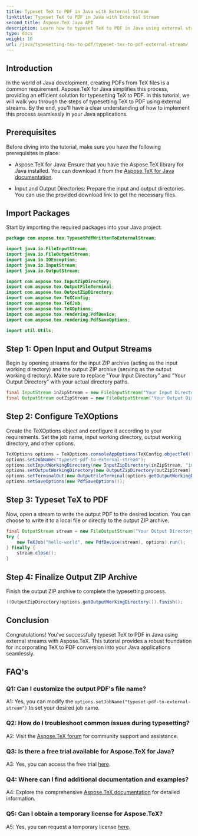 ```yaml
---
title: Typeset TeX to PDF in Java with External Stream
linktitle: Typeset TeX to PDF in Java with External Stream
second_title: Aspose.TeX Java API
description: Learn how to typeset TeX to PDF in Java using external streams with Aspose.TeX. Follow our step-by-step guide for seamless integration.
type: docs
weight: 10
url: /java/typesetting-tex-to-pdf/typeset-tex-to-pdf-external-stream/
---
```

## Introduction

In the world of Java development, creating PDFs from TeX files is a common requirement. Aspose.TeX for Java simplifies this process, providing an efficient solution for typesetting TeX to PDF. In this tutorial, we will walk you through the steps of typesetting TeX to PDF using external streams. By the end, you'll have a clear understanding of how to implement this process seamlessly in your Java applications.

## Prerequisites

Before diving into the tutorial, make sure you have the following prerequisites in place:

- Aspose.TeX for Java: Ensure that you have the Aspose.TeX library for Java installed. You can download it from the [Aspose.TeX for Java documentation](https://reference.aspose.com/tex/java/).

- Input and Output Directories: Prepare the input and output directories. You can use the provided download link to get the necessary files.

## Import Packages

Start by importing the required packages into your Java project:

```java
package com.aspose.tex.TypesetPdfWrittenToExternalStream;

import java.io.FileInputStream;
import java.io.FileOutputStream;
import java.io.IOException;
import java.io.InputStream;
import java.io.OutputStream;

import com.aspose.tex.InputZipDirectory;
import com.aspose.tex.OutputFileTerminal;
import com.aspose.tex.OutputZipDirectory;
import com.aspose.tex.TeXConfig;
import com.aspose.tex.TeXJob;
import com.aspose.tex.TeXOptions;
import com.aspose.tex.rendering.PdfDevice;
import com.aspose.tex.rendering.PdfSaveOptions;

import util.Utils;
```

## Step 1: Open Input and Output Streams

Begin by opening streams for the input ZIP archive (acting as the input working directory) and the output ZIP archive (serving as the output working directory). Make sure to replace "Your Input Directory" and "Your Output Directory" with your actual directory paths.

```java
final InputStream inZipStream = new FileInputStream("Your Input Directory" + "zip-in.zip");
final OutputStream outZipStream = new FileOutputStream("Your Output Directory" + "typeset-pdf-to-external-stream.zip");
```

## Step 2: Configure TeXOptions

Create the TeXOptions object and configure it according to your requirements. Set the job name, input working directory, output working directory, and other options.

```java
TeXOptions options = TeXOptions.consoleAppOptions(TeXConfig.objectTeX());
options.setJobName("typeset-pdf-to-external-stream");
options.setInputWorkingDirectory(new InputZipDirectory(inZipStream, "in"));
options.setOutputWorkingDirectory(new OutputZipDirectory(outZipStream));
options.setTerminalOut(new OutputFileTerminal(options.getOutputWorkingDirectory()));
options.setSaveOptions(new PdfSaveOptions());
```

## Step 3: Typeset TeX to PDF

Now, open a stream to write the output PDF to the desired location. You can choose to write it to a local file or directly to the output ZIP archive.

```java
final OutputStream stream = new FileOutputStream("Your Output Directory" + "file-name.pdf");
try {
    new TeXJob("hello-world", new PdfDevice(stream), options).run();
} finally {
    stream.close();
}
```

## Step 4: Finalize Output ZIP Archive

Finish the output ZIP archive to complete the typesetting process.

```java
((OutputZipDirectory)options.getOutputWorkingDirectory()).finish();
```

## Conclusion

Congratulations! You've successfully typeset TeX to PDF in Java using external streams with Aspose.TeX. This tutorial provides a robust foundation for incorporating TeX to PDF conversion into your Java applications seamlessly.

## FAQ's

### Q1: Can I customize the output PDF's file name?

A1: Yes, you can modify the `options.setJobName("typeset-pdf-to-external-stream")` to set your desired job name.

### Q2: How do I troubleshoot common issues during typesetting?

A2: Visit the [Aspose.TeX forum](https://forum.aspose.com/c/tex/47) for community support and assistance.

### Q3: Is there a free trial available for Aspose.TeX for Java?

A3: Yes, you can access the free trial [here](https://releases.aspose.com/).

### Q4: Where can I find additional documentation and examples?

A4: Explore the comprehensive [Aspose.TeX documentation](https://reference.aspose.com/tex/java/) for detailed information.

### Q5: Can I obtain a temporary license for Aspose.TeX?

A5: Yes, you can request a temporary license [here](https://purchase.aspose.com/temporary-license/).

